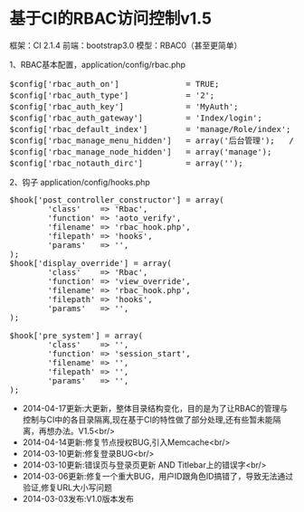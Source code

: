 基于CI的RBAC访问控制v1.5
=======

框架：CI 2.1.4
前端：bootstrap3.0
模型：RBAC0（甚至更简单）

1、RBAC基本配置，application/config/rbac.php
<pre>
$config['rbac_auth_on']              = TRUE;                //是否开启认证
$config['rbac_auth_type']            = '2';                 //认证方式1,登录认证;2,实时认证
$config['rbac_auth_key']             = 'MyAuth';            //SESSION标记
$config['rbac_auth_gateway']         = 'Index/login';       //默认认证网关
$config['rbac_default_index']        = 'manage/Role/index'; //成功登录默认跳转模块
$config['rbac_manage_menu_hidden']   = array('后台管理');   //后台管理导航中不显示的菜单
$config['rbac_manage_node_hidden']   = array('manage');     //后台管理节点中不显示的菜单
$config['rbac_notauth_dirc']         = array('');           //默认无需认证目录array("public","manage")
</pre>

2、钩子 application/config/hooks.php
<pre>
$hook['post_controller_constructor'] = array(
        'class'    => 'Rbac',
        'function' => 'aoto_verify',
        'filename' => 'rbac_hook.php',
        'filepath' => 'hooks',
        'params'   => '',
);
$hook['display_override'] = array(
        'class'    => 'Rbac',
        'function' => 'view_override',
        'filename' => 'rbac_hook.php',
        'filepath' => 'hooks',
        'params'   => '',
);
 
$hook['pre_system'] = array(
        'class'    => '',
        'function' => 'session_start',
        'filename' => '',
        'filepath' => '',
        'params'   => '',
);
</pre>

* 2014-04-17更新:大更新，整体目录结构变化，目的是为了让RBAC的管理与控制与CI中的各目录隔离,现在基于CI的特性做了部分处理,还有些暂未能隔离，再想办法。V1.5<br/\>
* 2014-04-14更新:修复节点授权BUG,引入Memcache<br/\>
* 2014-03-10更新:修复登录BUG<br/\>
* 2014-03-10更新:错误页与登录页更新 AND Titlebar上的错误字<br/\>
* 2014-03-06更新:修复一个重大BUG，用户ID跟角色ID搞错了，导致无法通过验证,修复URL大小写问题
* 2014-03-03发布:V1.0版本发布